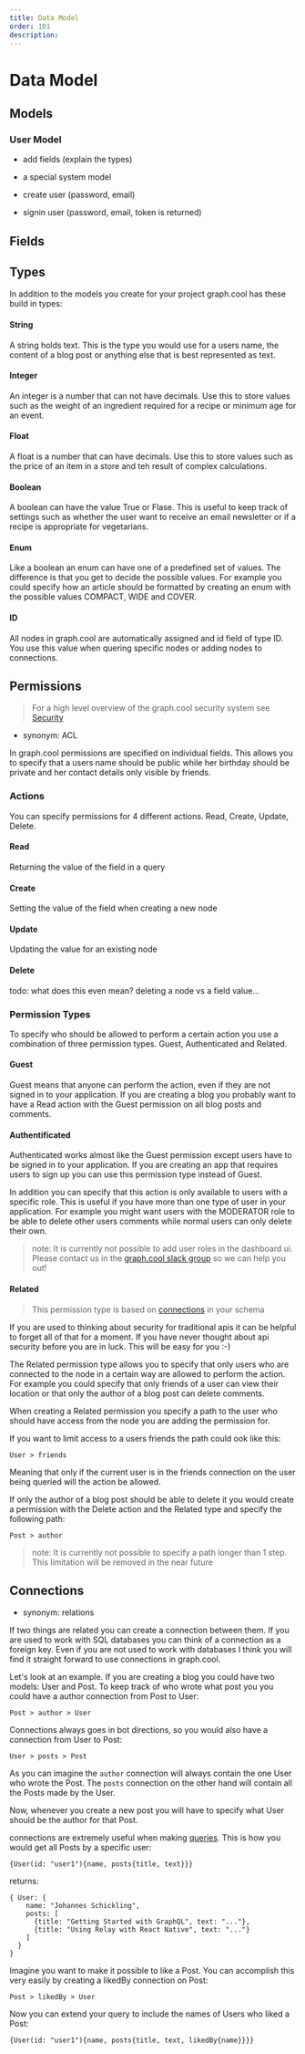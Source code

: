 ```yaml
---
title: Data Model
order: 101
description: 
---
```


# Data Model

## Models

### User Model

- add fields (explain the types)

- a special system model
- create user (password, email)
- signin user (password, email, token is returned)

## Fields


## Types

In addition to the models you create for your project graph.cool has these build in types:

#### String

A string holds text. This is the type you would use for a users name, the content of a blog post or anything else that is best represented as text.

#### Integer

An integer is a number that can not have decimals. Use this to store values such as the weight of an ingredient required for a recipe or minimum age for an event.

#### Float

A float is a number that can have decimals. Use this to store values such as the price of an item in a store and teh result of complex calculations.

#### Boolean

A boolean can have the value True or Flase. This is useful to keep track of settings such as whether the user want to receive an email newsletter or if a recipe is appropriate for vegetarians.

#### Enum

Like a boolean an enum can have one of a predefined set of values. The difference is that you get to decide the possible values. For example you could specify how an article should be formatted by creating an enum with the possible values COMPACT, WIDE and COVER.

#### ID

All nodes in graph.cool are automatically assigned and id field of type ID. You use this value when quering specific nodes or adding nodes to connections.

## Permissions

> For a high level overview of the graph.cool security system see [Security](security.html)

- synonym: ACL

In graph.cool permissions are specified on individual fields. This allows you to specify that a users name should be public while her birthday should be private and her contact details only visible by friends.

### Actions

You can specify permissions for 4 different actions. Read, Create, Update, Delete.

#### Read

Returning the value of the field in a query

#### Create

Setting the value of the field when creating a new node

#### Update

Updating the value for an existing node

#### Delete

todo: what does this even mean? deleting a node vs a field value...

### Permission Types

To specify who should be allowed to perform a certain action you use a combination of three permission types. Guest, Authenticated and Related. 

#### Guest

Guest means that anyone can perform the action, even if they are not signed in to your application. If you are creating a blog you probably want to have a Read action with the Guest permission on all blog posts and comments.

#### Authentificated

Authenticated works almost like the Guest permission except users have to be signed in to your application. If you are creating an app that requires users to sign up you can use this permission type instead of Guest.

In addition you can specify that this action is only available to users with a specific role. This is useful if you have more than one type of user in your application. For example you might want users with the MODERATOR role to be able to delete other users comments while normal users can only delete their own.

> note: It is currently not possible to add user roles in the dashboard ui. Please contact us in the [graph.cool slack group](https://slack.graph.cool/) so we can help you out!

#### Related

> This permission type is based on [connections](#Connections) in your schema

If you are used to thinking about security for traditional apis it can be helpful to forget all of that for a moment. If you have never thought about api security before you are in luck. This will be easy for you :-)

The Related permission type allows you to specify that only users who are connected to the node in a certain way are allowed to perform the action. For example you could specify that only friends of a user can view their location or that only the author of a blog post can delete comments.

When creating a Related permission you specify a path to the user who should have access from the node you are adding the permission for.

If you want to limit access to a users friends the path could ook like this:

    User > friends

Meaning that only if the current user is in the friends connection on the user being queried will the action be allowed.

If only the author of a blog post should be able to delete it you would create a permission with the Delete action and the Related type and specify the following path:

    Post > author

> note: It is currently not possible to specify a path longer than 1 step. This limitation will be removed in the near future

## Connections
- synonym: relations

If two things are related you can create a connection between them. If you are used to work with SQL databases you can think of a connection as a foreign key. Even if you are not used to work with databases I think you will find it straight forward to use connections in graph.cool.

Let's look at an example. If you are creating a blog you could have two models: User and Post. To keep track of who wrote what post you you could have a author connection from Post to User:

    Post > author > User

Connections always goes in bot directions, so you would also have a connection from User to Post:

    User > posts > Post

As you can imagine the `author` connection will always contain the one User who wrote the Post. The `posts` connection on the other hand will contain all the Posts made by the User.

Now, whenever you create a new post you will have to specify what User should be the author for that Post.

connections are extremely useful when making [queries](simple-graphql-api.html#Queries). This is how you would get all Posts by a specific user:

    {User(id: "user1"){name, posts{title, text}}}

returns:

    { User: { 
        name: "Johannes Schickling",
        posts: [
          {title: "Getting Started with GraphQL", text: "..."},
          {title: "Using Relay with React Native", text: "..."}
        ]
      }
    }

Imagine you want to make it possible to like a Post. You can accomplish this very easily by creating a likedBy connection on Post:

    Post > likedBy > User

Now you can extend your query to include the names of Users who liked a Post:

    {User(id: "user1"){name, posts{title, text, likedBy{name}}}}
